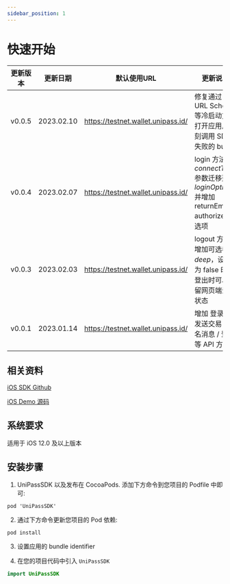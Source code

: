 ```yaml
---
sidebar_position: 1
---
```


# 快速开始

| 更新版本 | 更新日期   | 默认使用URL           |  更新说明|
| -------- | -------------- | ---------------------------------- | -------------------------------------------------------------------------------------- |
| v0.0.5   | 2023.02.10     | https://testnet.wallet.unipass.id/ | 修复通过 URL Scheme 等冷启动方式打开应用后立刻调用 SDK 失败的 bug
| v0.0.4   | 2023.02.07     | https://testnet.wallet.unipass.id/ | login 方法将 *connectType* 参数迁移到 *loginOption*, 并增加 returnEmail, authorize 等选项
| v0.0.3   | 2023.02.03     | https://testnet.wallet.unipass.id/ | logout 方法增加可选参数 *deep*，设置为 false 时，登出时可以保留网页端登陆状态
| v0.0.1   | 2023.01.14     | https://testnet.wallet.unipass.id/ | 增加 登录 / 发送交易 / 签名消息 / 登出 等 API 方法

## 相关资料

[iOS SDK Github](https://github.com/UniPassID/UniPass-Swift-SDK)

[iOS Demo 源码](https://github.com/UniPassID/UniPass-Swift-SDK/tree/main/Example) 


## 系统要求

适用于 iOS 12.0 及以上版本

## 安装步骤

1. UniPassSDK 以及发布在 CocoaPods. 添加下方命令到您项目的 Podfile 中即可:

```
pod 'UniPassSDK'
```

2. 通过下方命令更新您项目的 Pod 依赖:

```
pod install
```

3. 设置应用的 bundle identifier

4. 在您的项目代码中引入 `UniPassSDK`

```swift
import UniPassSDK
```



